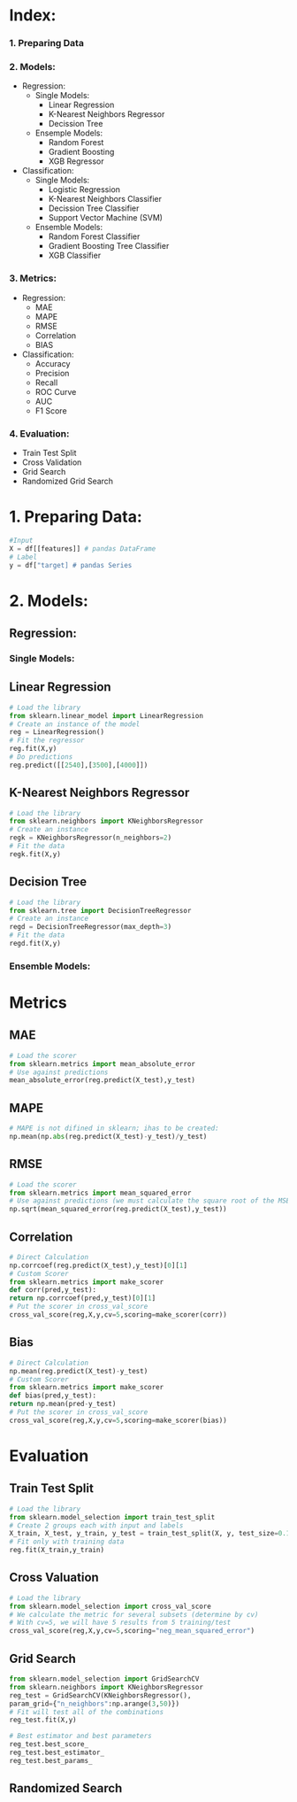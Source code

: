 # Index:
### 1. Preparing Data

### 2. Models:
  - Regression:
    - Single Models:
      - Linear Regression
      - K-Nearest Neighbors Regressor
      - Decission Tree
    - Ensemple Models:
      - Random Forest
      - Gradient Boosting
      - XGB Regressor
  - Classification:
    - Single Models:
      - Logistic Regression
      - K-Nearest Neighbors Classifier
      - Decission Tree Classifier
      - Support Vector Machine (SVM)
    - Ensemble Models:
      - Random Forest Classifier
      - Gradient Boosting Tree Classifier
      - XGB Classifier

### 3. Metrics:
  - Regression:
    - MAE
    - MAPE
    - RMSE
    - Correlation
    - BIAS
  - Classification:
    - Accuracy
    - Precision
    - Recall
    - ROC Curve
    - AUC
    - F1 Score

### 4. Evaluation:
  - Train Test Split
  - Cross Validation
  - Grid Search
  - Randomized Grid Search
 

# 1. Preparing Data:
```python
#Input
X = df[[features]] # pandas DataFrame
# Label
y = df["target] # pandas Series
```
# 2. Models:
## Regression:
### Single Models:
## Linear Regression
```python
# Load the library
from sklearn.linear_model import LinearRegression
# Create an instance of the model
reg = LinearRegression()
# Fit the regressor
reg.fit(X,y)
# Do predictions
reg.predict([[2540],[3500],[4000]])
```
## K-Nearest Neighbors Regressor
```python
# Load the library
from sklearn.neighbors import KNeighborsRegressor
# Create an instance
regk = KNeighborsRegressor(n_neighbors=2)
# Fit the data
regk.fit(X,y)
```
## Decision Tree
```python
# Load the library
from sklearn.tree import DecisionTreeRegressor
# Create an instance
regd = DecisionTreeRegressor(max_depth=3)
# Fit the data
regd.fit(X,y)
```
### Ensemble Models:
## 

# Metrics
## MAE
```python
# Load the scorer
from sklearn.metrics import mean_absolute_error
# Use against predictions
mean_absolute_error(reg.predict(X_test),y_test)
```
## MAPE
```python
# MAPE is not difined in sklearn; ihas to be created:
np.mean(np.abs(reg.predict(X_test)-y_test)/y_test)
```
## RMSE
```python
# Load the scorer
from sklearn.metrics import mean_squared_error
# Use against predictions (we must calculate the square root of the MSE)
np.sqrt(mean_squared_error(reg.predict(X_test),y_test))
```
## Correlation
```python
# Direct Calculation
np.corrcoef(reg.predict(X_test),y_test)[0][1]
# Custom Scorer
from sklearn.metrics import make_scorer
def corr(pred,y_test):
return np.corrcoef(pred,y_test)[0][1]
# Put the scorer in cross_val_score
cross_val_score(reg,X,y,cv=5,scoring=make_scorer(corr))
```
## Bias
```python
# Direct Calculation
np.mean(reg.predict(X_test)-y_test)
# Custom Scorer
from sklearn.metrics import make_scorer
def bias(pred,y_test):
return np.mean(pred-y_test)
# Put the scorer in cross_val_score
cross_val_score(reg,X,y,cv=5,scoring=make_scorer(bias))
```

# Evaluation
## Train Test Split
```python
# Load the library
from sklearn.model_selection import train_test_split
# Create 2 groups each with input and labels
X_train, X_test, y_train, y_test = train_test_split(X, y, test_size=0.10)
# Fit only with training data
reg.fit(X_train,y_train)
```
## Cross Valuation
```python
# Load the library
from sklearn.model_selection import cross_val_score
# We calculate the metric for several subsets (determine by cv)
# With cv=5, we will have 5 results from 5 training/test
cross_val_score(reg,X,y,cv=5,scoring="neg_mean_squared_error")
```
## Grid Search
```python
from sklearn.model_selection import GridSearchCV
from sklearn.neighbors import KNeighborsRegressor
reg_test = GridSearchCV(KNeighborsRegressor(),
param_grid={"n_neighbors":np.arange(3,50)})
# Fit will test all of the combinations
reg_test.fit(X,y)

# Best estimator and best parameters
reg_test.best_score_
reg_test.best_estimator_
reg_test.best_params_
```
## Randomized Search
